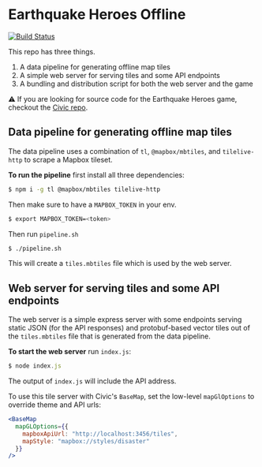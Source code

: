 # Earthquake Heroes Offline

[![Build Status](https://travis-ci.org/hackoregon/earthquake-heroes-offline.svg?branch=master)](https://travis-ci.org/hackoregon/earthquake-heroes-offline)

This repo has three things.

1. A data pipeline for generating offline map tiles
2. A simple web server for serving tiles and some API endpoints
3. A bundling and distribution script for both the web server and the game

:warning: If you are looking for source code for the Earthquake Heroes game, checkout the
[Civic repo](https://github.com/hackoregon/civic).

## Data pipeline for generating offline map tiles

The data pipeline uses a combination of `tl`, `@mapbox/mbtiles`, and `tilelive-http` to scrape a Mapbox tileset.

**To run the pipeline** first install all three dependencies:

```sh
$ npm i -g tl @mapbox/mbtiles tilelive-http
```

Then make sure to have a `MAPBOX_TOKEN` in your env.

```sh
$ export MAPBOX_TOKEN=<token>
```

Then run `pipeline.sh`

```sh
$ ./pipeline.sh
```

This will create a `tiles.mbtiles` file which is used by the web server.

## Web server for serving tiles and some API endpoints

The web server is a simple express server with some endpoints serving static JSON (for the API responses)
and protobuf-based vector tiles out of the `tiles.mbtiles` file that is generated from the data pipeline.

**To start the web server** run `index.js`:

```js
$ node index.js
```

The output of `index.js` will include the API address.

To use this tile server with Civic's `BaseMap`, set the low-level `mapGlOptions` to override theme and
API urls:

```jsx
<BaseMap
  mapGLOptions={{
    mapboxApiUrl: "http://localhost:3456/tiles",
    mapStyle: "mapbox://styles/disaster"
  }}
/>
```
